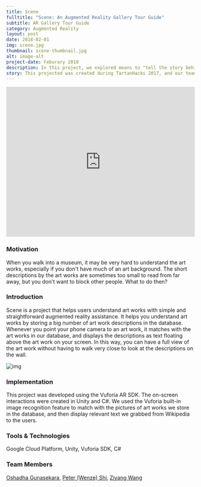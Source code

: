 ```yaml
---
title: Scene
fulltitle: "Scene: An Augmented Reality Gallery Tour Guide"
subtitle: AR Gallery Tour Guide
category: Augmented Reality
layout: post
date: 2018-02-01
img: scene.jpg
thumbnail: scene-thumbnail.jpg
alt: image-alt
project-date: Feburary 2018
description: In this project, we explored means to "tell the story behind the scene" through AR. Developed using VuforiaSDK and Unity, this mobile app recognizes art works in the camera view and displays text descriptions of it, such as title, author, background, etc. 
story: This projected was created during TartanHacks 2017, and our team won the <b>Best Educational App</b> award with this project. 
---
```


<iframe width="100%" height="400" src="https://www.youtube.com/embed/A-V3O89q-HI" frameborder="0" allow="accelerometer; autoplay; encrypted-media; gyroscope; picture-in-picture" allowfullscreen></iframe>


### Motivation

When you walk into a museum, it may be very hard to understand the art works, especially if you don't have much of an art background. The short descriptions by the art works are sometimes too small to read from far away, but you don't want to block other people. What to do then?

### Introduction

Scene is a project that helps users understand art works with simple and straightforward augmented reality assistance. It helps you understand art works by storing a big number of art work descriptions in the database. Whenever you point your phone camera to an art work, it matches with the art works in our database, and displays the descriptions as text floating above the art work on your screen. In this way, you can have a full view of the art work without having to walk very close to look at the descriptions on the wall.

![img]({{site.baseurl}}/img/projects/scene/scene-demo.jpg)

### Implementation

This project was developed using the Vuforia AR SDK. The on-screen interactions were created in Unity and C#. We used the Vuforia built-in image recognition feature to match with the pictures of art works we store in the database, and then display relevant text we grabbed from Wikipedia to the users.

### Tools & Technologies

Google Cloud Platform, Unity, Vuforia SDK, C#

### Team Members

[Oshadha Gunasekara](https://www.linkedin.com/in/oshadhagunasekara), [Peter (Wenze) Shi](https://www.linkedin.com/in/wenze-shi-15920b15b/), [Ziyang Wang](https://www.linkedin.com/in/ziyang-wang-cmu/)